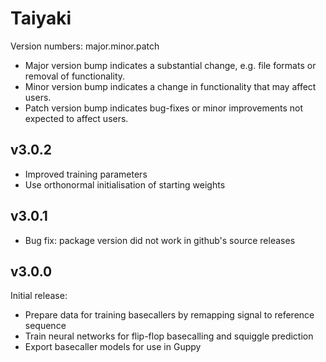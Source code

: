 #  Taiyaki
Version numbers: major.minor.patch
* Major version bump indicates a substantial change, e.g. file formats or removal of functionality.
* Minor version bump indicates a change in functionality that may affect users.
* Patch version bump indicates bug-fixes or minor improvements not expected to affect users.

## v3.0.2
* Improved training parameters
* Use orthonormal initialisation of starting weights

## v3.0.1
* Bug fix: package version did not work in github's source releases

## v3.0.0
Initial release:
* Prepare data for training basecallers by remapping signal to reference sequence
* Train neural networks for flip-flop basecalling and squiggle prediction
* Export basecaller models for use in Guppy
